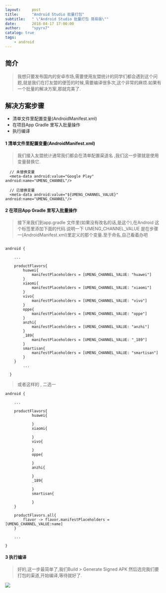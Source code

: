 ```yaml
---
layout:     post
title:      "Android Studio 批量打包"
subtitle:   " \"Android Studio 批量打包 简易版\""
date:       2018-04-17 17:00:00
author:     "spyrx7"
catalog: true
tags:
    - android
---
```


## 简介
> 我想只要发布国内的安卓市场,需要使用友盟统计的同学们都会遇到这个问题,就是我们在打友盟的便签的时候,需要编译很多次,这个非常的麻烦.如果有一个批量的解决方案,那就完美了.

## 解决方案步骤
- 清单文件里配置变量(AndroidManifest.xml)
- 在项目App Gradle 里写入批量操作
- 执行编译


#### 1 清单文件里配置变量(AndroidManifest.xml)

> 我们接入友盟统计通常我们都会在清单配置渠道名 ,我们这一步骤就是使用变量替换它.


```
  // 未替换变量
  <meta-data android:value="Google Play" android:name="UMENG_CHANNEL"/>
```

```
  // 已替换变量
  <meta-data android:value="${UMENG_CHANNEL_VALUE}" android:name="UMENG_CHANNEL"/>
```

#### 2 在项目App Gradle 里写入批量操作

> 接下来我们到app.gradle 文件里(如果没有改名的话,是这个),在Android 这个标签里添加下面的代码.说明一下 UMENG_CHANNEL_VALUE
是在步骤一(AndroidManifest.xml)里定义的那个变量.至于命名,自己看着办吧

```

android {

    ...

    productFlavors{
        huawei{
            manifestPlaceholders = [UMENG_CHANNEL_VALUE: "huawei"]
        }
        xiaomi{
            manifestPlaceholders = [UMENG_CHANNEL_VALUE: "xiaomi"]
        }
        vivo{
            manifestPlaceholders = [UMENG_CHANNEL_VALUE: "vivo"]
        }
        oppe{
            manifestPlaceholders = [UMENG_CHANNEL_VALUE: "oppe"]
        }
        anzhi{
            manifestPlaceholders = [UMENG_CHANNEL_VALUE: "anzhi"]
        }
        _189{
            manifestPlaceholders = [UMENG_CHANNEL_VALUE: "_189"]
        }
        smartisan{
            manifestPlaceholders = [UMENG_CHANNEL_VALUE: "smartisan"]
        }
    }
        ...

  }
```

> 或者这样的 , 二选一

```
android {

    ...

    productFlavors{
            huawei{
                
            }
            xiaomi{
            
            }
            vivo{
                
            }
            oppe{
            
            }
            anzhi{
            
            }
            _189{
            
            }
            smartisan{
            
            }
    }

    productFlavors.all{
        flavor -> flavor.manifestPlaceholders = [UMENG_CHANNEL_VALUE:name]
    }

    ...

}

```

#### 3 执行编译

> 好的,这一步最简单了,我们Build > Generate Signed APK 然后选完我们要打包的渠道,开始编译,等待就好了.

![](http://junjinaliu.cn/img/in-post/post-alitrip-pd/Androidstudiopiliang.png)